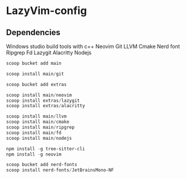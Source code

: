 # LazyVim-config
## Dependencies
Windows studio build tools with c++
Neovim
Git
LLVM
Cmake
Nerd font
Ripgrep
Fd
Lazygit
Alacritty
Nodejs
```powershell
scoop bucket add main

scoop install main/git

scoop bucket add extras

scoop install main/neovim
scoop install extras/lazygit
scoop install extras/alacritty

scoop install main/llvm
scoop install main/cmake
scoop install main/ripgrep
scoop install main/fd
scoop install main/nodejs

npm install -g tree-sitter-cli
npm install -g neovim
```
```powershell
scoop bucket add nerd-fonts
scoop install nerd-fonts/JetBrainsMono-NF
```
